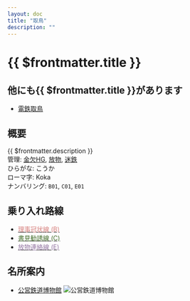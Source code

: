 ```yaml
---
layout: doc
title: "取鳥"
description: ""
---
```


# {{ $frontmatter.title }}
<!-- ![高賀駅を正面から見ている](/img/tour/koka.png) -->

## 他にも{{ $frontmatter.title }}があります
- [電鉄取鳥](/station/stations/dentetsutottori.md)

## 概要
{{ $frontmatter.description }}  
管理: [金欠HG](/company/kinketsuHG/), [放物](/company/houbutu/), [迷鉄](/company/meitetsu/)  
ひらがな: こうか  
ローマ字: Koka  
ナンバリング: `B01`, `C01`, `E01`

## 乗り入れ路線
- [<span style="color: #D7817E">理事冠状線 (B)</span>](/company/houbutu/line/rizikanzyousen.md)
- [<span style="color: #456E2C">書見勧誘線 (C)</span>](/company/houbutu/line/syokenkanyusen.md)
- [<span style="color: #9577A3">放物連絡線 (E)</span>](/company/houbutu/line/houbuturenrakusen.md)

## 名所案内
- [公営鉄道博物館](/tour/landmark/hakubutukan.md)
![公営鉄道博物館](/img/tour/hakubutukan.png)